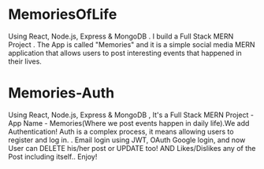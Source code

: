 # MemoriesOfLife
Using React, Node.js, Express &amp; MongoDB . I build a Full Stack MERN Project . The App is called "Memories" and it is a simple social media MERN application that allows users to post interesting events that happened in their lives.

# Memories-Auth

Using React, Node.js, Express & MongoDB , It's a Full Stack MERN Project - App Name - Memories(Where we post events happen in daily life).We add Authentication! Auth is a complex process, it means allowing users to register and log in. . Email login using JWT, OAuth Google login, and now User can DELETE his/her post or UPDATE too! AND Likes/Dislikes any of the Post including itself.. Enjoy!
